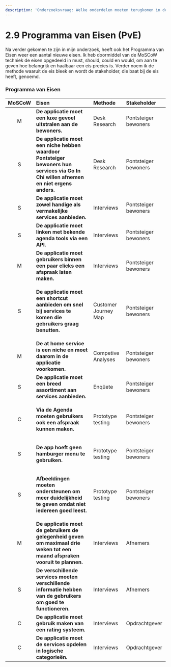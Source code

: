 ```yaml
---
description: 'Onderzoeksvraag: Welke onderdelen moeten terugkomen in de app?'
---
```


# 2.9 Programma van Eisen \(PvE\)

Na verder gekomen te zijn in mijn onderzoek, heeft ook het Programma van Eisen weer een aantal nieuwe eisen. Ik heb doormiddel van de MoSCoW techniek de eisen opgedeeld in must, should, could en would, om aan te geven hoe belangrijk en haalbaar een eis precies is. Verder noem ik de methode waaruit de eis bleek en wordt de stakeholder, die baat bij de eis heeft, genoemd.



### Programma van Eisen

<table>
  <thead>
    <tr>
      <th style="text-align:center">MoSCoW</th>
      <th style="text-align:left">Eisen</th>
      <th style="text-align:left">Methode</th>
      <th style="text-align:left">Stakeholder</th>
    </tr>
  </thead>
  <tbody>
    <tr>
      <td style="text-align:center">M</td>
      <td style="text-align:left"><b>De applicatie moet een luxe gevoel uitstralen aan de bewoners.</b>
      </td>
      <td style="text-align:left">Desk Research</td>
      <td style="text-align:left">Pontsteiger bewoners</td>
    </tr>
    <tr>
      <td style="text-align:center">S</td>
      <td style="text-align:left"><b>De applicatie moet een niche hebben waardoor Pontsteiger bewoners hun services via Go In Chi willen afnemen en niet ergens anders.</b>
      </td>
      <td style="text-align:left">Desk Research</td>
      <td style="text-align:left">Pontsteiger bewoners</td>
    </tr>
    <tr>
      <td style="text-align:center">S</td>
      <td style="text-align:left"><b>De applicatie moet zowel handige als vermakelijke services aanbieden.</b>
      </td>
      <td style="text-align:left">Interviews</td>
      <td style="text-align:left">Pontsteiger bewoners</td>
    </tr>
    <tr>
      <td style="text-align:center">S</td>
      <td style="text-align:left"><b>De applicatie moet linken met bekende agenda tools via een API.</b>
      </td>
      <td style="text-align:left">Interviews</td>
      <td style="text-align:left">Pontsteiger bewoners</td>
    </tr>
    <tr>
      <td style="text-align:center">M</td>
      <td style="text-align:left"><b>De applicatie moet gebruikers binnen een paar clicks een afspraak laten maken.</b>
      </td>
      <td style="text-align:left">Interviews</td>
      <td style="text-align:left">Pontsteiger bewoners</td>
    </tr>
    <tr>
      <td style="text-align:center">S</td>
      <td style="text-align:left">
        <p></p>
        <p><b>De applicatie moet een shortcut aanbieden om snel bij services te komen die gebruikers graag benutten.</b>
        </p>
      </td>
      <td style="text-align:left">Customer Journey Map</td>
      <td style="text-align:left">Pontsteiger bewoners</td>
    </tr>
    <tr>
      <td style="text-align:center">M</td>
      <td style="text-align:left"><b>De at home service is een niche en moet daarom in de applicatie voorkomen.</b>
      </td>
      <td style="text-align:left">Competive Analyses</td>
      <td style="text-align:left">Pontsteiger bewoners</td>
    </tr>
    <tr>
      <td style="text-align:center">S</td>
      <td style="text-align:left"><b>De applicatie moet een breed assortiment aan services aanbieden.</b>
      </td>
      <td style="text-align:left">Enq&#xFB;ete</td>
      <td style="text-align:left">Pontsteiger bewoners</td>
    </tr>
    <tr>
      <td style="text-align:center">C</td>
      <td style="text-align:left">
        <p></p>
        <p><b>Via de Agenda moeten gebruikers ook een afspraak kunnen maken.</b>
        </p>
      </td>
      <td style="text-align:left">Prototype testing</td>
      <td style="text-align:left">Pontsteiger bewoners</td>
    </tr>
    <tr>
      <td style="text-align:center">S</td>
      <td style="text-align:left">
        <p></p>
        <p><b>De app hoeft geen hamburger menu te gebruiken.</b>
        </p>
      </td>
      <td style="text-align:left">Prototype testing</td>
      <td style="text-align:left">Pontsteiger bewoners</td>
    </tr>
    <tr>
      <td style="text-align:center">S</td>
      <td style="text-align:left">
        <p></p>
        <p><b>Afbeeldingen moeten ondersteunen om meer duidelijkheid te geven omdat niet iedereen goed leest.</b>
        </p>
      </td>
      <td style="text-align:left">Prototype testing</td>
      <td style="text-align:left">Pontsteiger bewoners</td>
    </tr>
    <tr>
      <td style="text-align:center">M</td>
      <td style="text-align:left"><b>De applicatie moet de gebruikers de gelegenheid geven om maximaal drie weken tot een maand afspraken vooruit te plannen.</b>
      </td>
      <td style="text-align:left">Interviews</td>
      <td style="text-align:left">Afnemers</td>
    </tr>
    <tr>
      <td style="text-align:center">S</td>
      <td style="text-align:left"><b>De verschillende services moeten verschillende informatie hebben van de gebruikers om goed te functioneren.</b>
      </td>
      <td style="text-align:left">Interviews</td>
      <td style="text-align:left">Afnemers</td>
    </tr>
    <tr>
      <td style="text-align:center">C</td>
      <td style="text-align:left"><b>De applicatie moet gebruik maken van een rating systeem.</b>
      </td>
      <td style="text-align:left">Interviews</td>
      <td style="text-align:left">Opdrachtgever</td>
    </tr>
    <tr>
      <td style="text-align:center">C</td>
      <td style="text-align:left"><b>De applicatie moet de services opdelen in logische categorie&#xEB;n.</b>
      </td>
      <td style="text-align:left">Interviews</td>
      <td style="text-align:left">Opdrachtgever</td>
    </tr>
  </tbody>
</table>

